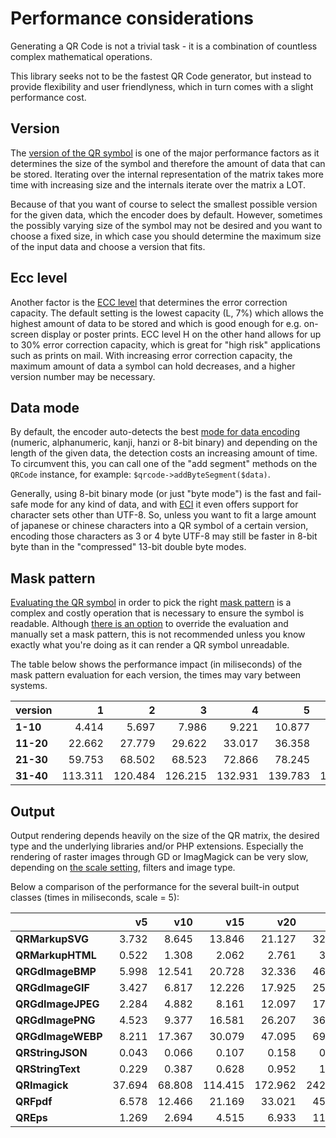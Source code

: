# Performance considerations

Generating a QR Code is not a trivial task - it is a combination of countless complex mathematical operations.

This library seeks not to be the fastest QR Code generator, but instead to provide flexibility and user friendlyness,
which in turn comes with a slight performance cost.


## Version

The [version of the QR symbol](./Terminology.md#version) is one of the major performance factors as it
determines the size of the symbol and therefore the amount of data that can be stored. Iterating over the internal
representation of the matrix takes more time with increasing size and the internals iterate over the matrix a LOT.

Because of that you want of course to select the smallest possible version for the given data, which the encoder does by default.
However, sometimes the possibly varying size of the symbol may not be desired and you want to choose a fixed size, in which case
you should determine the maximum size of the input data and choose a version that fits.


## Ecc level

Another factor is the [ECC level](./Terminology.md#ecc-error-correction-coding) that determines the error correction capacity. The default setting is the lowest capacity (L, 7%)
which allows the highest amount of data to be stored and which is good enough for e.g. on-screen display or poster prints.
ECC level H on the other hand allows for up to 30% error correction capacity, which is great for "high risk" applications such as prints on mail.
With increasing error correction capacity, the maximum amount of data a symbol can hold decreases, and a higher version number may be necessary.


## Data mode

By default, the encoder auto-detects the best [mode for data encoding](Terminology.md#mode) (numeric, alphanumeric, kanji, hanzi or 8-bit binary)
and depending on the length of the given data, the detection costs an increasing amount of time. To circumvent this,
you can call one of the "add segment" methods on the `QRCode` instance, for example: `$qrcode->addByteSegment($data)`.

Generally, using 8-bit binary mode (or just "byte mode") is the fast and fail-safe mode for any kind of data, and with
[ECI](https://en.wikipedia.org/wiki/Extended_Channel_Interpretation) it even offers support for character sets other than UTF-8.
So, unless you want to fit a large amount of japanese or chinese characters into a QR symbol of a certain version,
encoding those characters as 3 or 4 byte UTF-8 may still be faster in 8-bit byte than in the "compressed" 13-bit double byte modes.


## Mask pattern

[Evaluating the QR symbol](./Terminology.md#data-masking) in order to pick the right [mask pattern](./Terminology.md#mask-pattern)
is a complex and costly operation that is necessary to ensure the symbol is readable. Although [there is an option](../Usage/Configuration-settings.md#maskpattern)
to override the evaluation and manually set a mask pattern, this is not recommended unless you know exactly what you're doing
as it can render a QR symbol unreadable.

The table below shows the performance impact (in miliseconds) of the mask pattern evaluation for each version, the times may vary between systems.

| version   |       1 |       2 |       3 |       4 |       5 |       6 |       7 |       8 |       9 |      10 |
|-----------|--------:|--------:|--------:|--------:|--------:|--------:|--------:|--------:|--------:|--------:|
| **1-10**  |   4.414 |   5.697 |   7.986 |   9.221 |  10.877 |  11.293 |  13.901 |  15.563 |  18.142 |  20.501 |
| **11-20** |  22.662 |  27.779 |  29.622 |  33.017 |  36.358 |  39.712 |  43.685 |  47.121 |  51.389 |  57.865 |
| **21-30** |  59.753 |  68.502 |  68.523 |  72.866 |  78.245 |  83.593 |  88.327 |  94.921 | 103.394 | 106.358 |
| **31-40** | 113.311 | 120.484 | 126.215 | 132.931 | 139.783 | 145.617 | 170.576 | 165.996 | 167.365 | 175.821 |


## Output

Output rendering depends heavily on the size of the QR matrix, the desired type and the underlying libraries and/or PHP extensions.
Especially the rendering of raster images through GD or ImagMagick can be very slow, depending on [the scale setting](../Usage/Configuration-settings.md#scale),
filters and image type.

Below a comparison of the performance for the several built-in output classes (times in miliseconds, scale = 5):

|                   |     v5 |    v10 |     v15 |     v20 |     v25 |     v30 |     v35 |     v40 |
|-------------------|-------:|-------:|--------:|--------:|--------:|--------:|--------:|--------:|
| **QRMarkupSVG**   |  3.732 |  8.645 |  13.846 |  21.127 |  32.842 |  43.753 |  56.584 |  73.885 |
| **QRMarkupHTML**  |  0.522 |  1.308 |   2.062 |   2.761 |   3.907 |   5.201 |   7.931 |   9.572 |
| **QRGdImageBMP**  |  5.998 | 12.541 |  20.728 |  32.336 |  46.345 |  62.842 |  81.555 | 106.482 |
| **QRGdImageGIF**  |  3.427 |  6.817 |  12.226 |  17.925 |  25.453 |  35.136 |  44.706 |  57.477 |
| **QRGdImageJPEG** |  2.284 |  4.882 |   8.161 |  12.097 |  17.333 |  23.862 |  30.327 |  40.226 |
| **QRGdImagePNG**  |  4.523 |  9.377 |  16.581 |  26.207 |  36.516 |  49.066 |  63.765 |  82.074 |
| **QRGdImageWEBP** |  8.211 | 17.367 |  30.079 |  47.095 |  69.668 |  91.378 | 119.869 | 150.288 |
| **QRStringJSON**  |  0.043 |  0.066 |   0.107 |   0.158 |   0.215 |   0.301 |   0.369 |   0.492 |
| **QRStringText**  |  0.229 |  0.387 |   0.628 |   0.952 |   1.312 |   1.759 |   2.329 |   3.045 |
| **QRImagick**     | 37.694 | 68.808 | 114.415 | 172.962 | 242.338 | 325.085 | 419.999 | 529.897 |
| **QRFpdf**        |  6.578 | 12.466 |  21.169 |  33.021 |  45.469 |  61.198 |  80.092 | 100.059 |
| **QREps**         |  1.269 |  2.694 |   4.515 |   6.933 |  11.049 |  14.181 |  20.799 |  25.886 |
